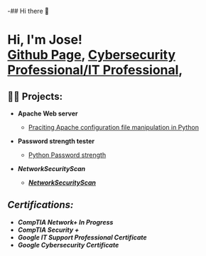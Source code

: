 -## Hi there 👋

<h1>Hi, I'm Jose! <br/><a href="[https://github.com/joshmadakor1](https://github.com/JoseN2)">Github Page</a>, <a href="https://www.linkedin.com/in/jose-navarro-guerrero-9860bb218/">Cybersecurity Professional/IT Professional</a>, 

<h2>👨‍💻 Projects:</h2>

- <b> Apache Web server</b>
  - [Praciting Apache configuration file manipulation in Python](https://github.com/JoseN2/Apache-Config)
    
- <b>Password strength tester</b>
  - [Python Password strength ](https://github.com/JoseN2/Password-Strength) <b><I>

- <b>NetworkSecurityScan</b>
  - [NetworkSecurityScan ](https://github.com/JoseN2/NetworkSecurityScan) <b><I>




<h2> Certifications:</h2>

 - <b>CompTIA Network+ In Progress </b>
- <b>CompTIA Security + </b>
- <b>Google IT Support Professional Certificate </b>
- <b>Google Cybersecurity Certificate </b>


 <!-- this is hidden 
# - <b> (.NET Desktop Applications)</b>
# - [Ransomware Proof of Concept (Encrypter)](https://github.com/joshmadakor1/EncrypterPOC)
 # - [Ransomware Proof of Concept (Decrypter)](https://github.com/joshmadakor1/DecrypterPOC)
 # - [Keylogger with Email Capability](https://github.com/joshmadakor1/Key-Logger-With-Email)





# <h2> 🤳 Connect with me:</h2>

# [<img align="left" alt="JoshMadakor | YouTube" width="22px" src="https://cdn.jsdelivr.net/npm/simple-icons@v3/icons/youtube.svg" />][youtube]
# [<img align="left" alt="JoshMadakor | Twitter" width="22px" src="https://cdn.jsdelivr.net/npm/simple-icons@v3/icons/twitter.svg" />][twitter]
# [<img align="left" alt="JoshMadakor | LinkedIn" width="22px" src="https://cdn.jsdelivr.net/npm/simple-icons@v3/icons/linkedin.svg" />][linkedin]
# [<img align="left" alt="JoshMadakor | Instagram" width="22px" src="https://cdn.jsdelivr.net/npm/simple-icons@v3/icons/instagram.svg" />][instagram]

** [twitter]: https://twitter.com/joshmadakor **
# [youtube]: https://www.youtube.com/c/joshmadakor
# [instagram]: https://www.instagram.com/joshmadakor/
# [linkedin]: https://linkedin.com/in/joshmadakor
  
-->

